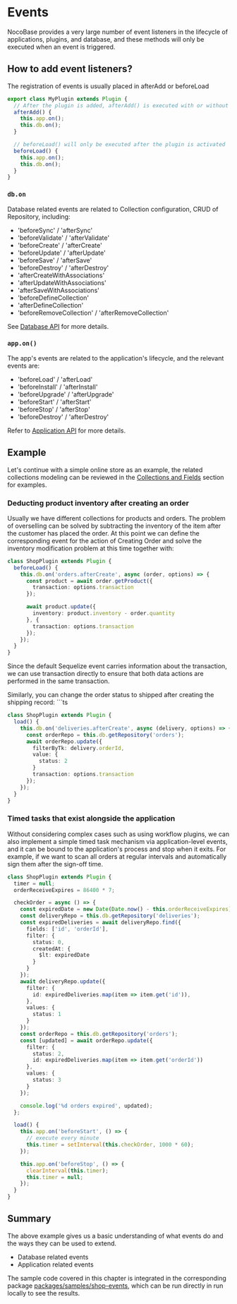 # Events

NocoBase provides a very large number of event listeners in the lifecycle of applications, plugins, and database, and these methods will only be executed when an event is triggered.

## How to add event listeners?

The registration of events is usually placed in afterAdd or beforeLoad

```ts
export class MyPlugin extends Plugin {
  // After the plugin is added, afterAdd() is executed with or without activation
  afterAdd() {
    this.app.on();
    this.db.on();
  }

  // beforeLoad() will only be executed after the plugin is activated
  beforeLoad() {
    this.app.on();
    this.db.on();
  }
}
```

### `db.on`

Database related events are related to Collection configuration, CRUD of Repository, including:

- 'beforeSync' / 'afterSync'
- 'beforeValidate' / 'afterValidate'
- 'beforeCreate' / 'afterCreate'
- 'beforeUpdate' / 'afterUpdate'
- 'beforeSave' / 'afterSave'
- 'beforeDestroy' / 'afterDestroy'
- 'afterCreateWithAssociations'
- 'afterUpdateWithAssociations'
- 'afterSaveWithAssociations'
- 'beforeDefineCollection'
- 'afterDefineCollection'
- 'beforeRemoveCollection' / 'afterRemoveCollection'

See [Database API](/api/database) for more details.

### `app.on()`

The app's events are related to the application's lifecycle, and the relevant events are:

- 'beforeLoad' / 'afterLoad'
- 'beforeInstall' / 'afterInstall'
- 'beforeUpgrade' / 'afterUpgrade'
- 'beforeStart' / 'afterStart'
- 'beforeStop' / 'afterStop'
- 'beforeDestroy' / 'afterDestroy'

Refer to [Application API](/api/server/application#Events) for more details.

## Example

Let's continue with a simple online store as an example, the related collections modeling can be reviewed in the [Collections and Fields](/development/) section for examples.

### Deducting product inventory after creating an order

Usually we have different collections for products and orders. The problem of overselling can be solved by subtracting the inventory of the item after the customer has placed the order. At this point we can define the corresponding event for the action of Creating Order and solve the inventory modification problem at this time together with:

```ts
class ShopPlugin extends Plugin {
  beforeLoad() {
    this.db.on('orders.afterCreate', async (order, options) => {
      const product = await order.getProduct({
        transaction: options.transaction
      });

      await product.update({
        inventory: product.inventory - order.quantity
      }, {
        transaction: options.transaction
      });
    });
  }
}
```

Since the default Sequelize event carries information about the transaction, we can use transaction directly to ensure that both data actions are performed in the same transaction.

Similarly, you can change the order status to shipped after creating the shipping record: ```ts

```ts
class ShopPlugin extends Plugin {
  load() {
    this.db.on('deliveries.afterCreate', async (delivery, options) => {
      const orderRepo = this.db.getRepository('orders');
      await orderRepo.update({
        filterByTk: delivery.orderId,
        value: {
          status: 2
        }
        transaction: options.transaction
      });
    });
  }
}
```

### Timed tasks that exist alongside the application

Without considering complex cases such as using workflow plugins, we can also implement a simple timed task mechanism via application-level events, and it can be bound to the application's process and stop when it exits. For example, if we want to scan all orders at regular intervals and automatically sign them after the sign-off time.

```ts
class ShopPlugin extends Plugin {
  timer = null;
  orderReceiveExpires = 86400 * 7;

  checkOrder = async () => {
    const expiredDate = new Date(Date.now() - this.orderReceiveExpires);
    const deliveryRepo = this.db.getRepository('deliveries');
    const expiredDeliveries = await deliveryRepo.find({
      fields: ['id', 'orderId'],
      filter: {
        status: 0,
        createdAt: {
          $lt: expiredDate
        }
      }
    });
    await deliveryRepo.update({
      filter: {
        id: expiredDeliveries.map(item => item.get('id')),
      },
      values: {
        status: 1
      }
    });
    const orderRepo = this.db.getRepository('orders');
    const [updated] = await orderRepo.update({
      filter: {
        status: 2,
        id: expiredDeliveries.map(item => item.get('orderId'))
      },
      values: {
        status: 3
      }
    });

    console.log('%d orders expired', updated);
  };

  load() {
    this.app.on('beforeStart', () => {
      // execute every minute
      this.timer = setInterval(this.checkOrder, 1000 * 60);
    });

    this.app.on('beforeStop', () => {
      clearInterval(this.timer);
      this.timer = null;
    });
  }
}
```

## Summary

The above example gives us a basic understanding of what events do and the ways they can be used to extend.

* Database related events
* Application related events

The sample code covered in this chapter is integrated in the corresponding package [packages/samples/shop-events](https://github.com/nocobase/nocobase/tree/main/packages/samples/shop-events), which can be run directly in run locally to see the results.
